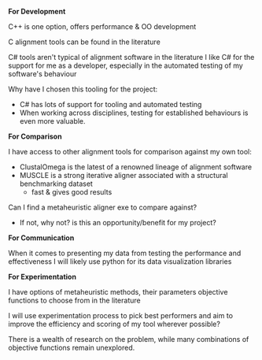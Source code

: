 **For Development**

C++ is one option, offers performance & OO development

C alignment tools can be found in the literature

C# tools aren't typical of alignment software in the literature
I like C# for the support for me as a developer, especially in the automated testing of my software's behaviour

Why have I chosen this tooling for the project:
- C# has lots of support for tooling and automated testing
- When working across disciplines, testing for established behaviours is even more valuable. 

**For Comparison**

I have access to other alignment tools for comparison against my own tool:
- ClustalOmega is the latest of a renowned lineage of alignment software 
- MUSCLE is a strong iterative aligner associated with a structural benchmarking dataset
	- fast & gives good results

Can I find a metaheuristic aligner exe to compare against?
- If not, why not? is this an opportunity/benefit for my project?

**For Communication**

When it comes to presenting my data from testing the performance and effectiveness
I will likely use python for its data visualization libraries

**For Experimentation**

I have options of metaheuristic methods, their parameters
objective functions to choose from in the literature

I will use experimentation process to pick best performers and aim to improve the efficiency and scoring of my tool wherever possible?

There is a wealth of research on the problem, while many combinations of objective functions remain unexplored.
